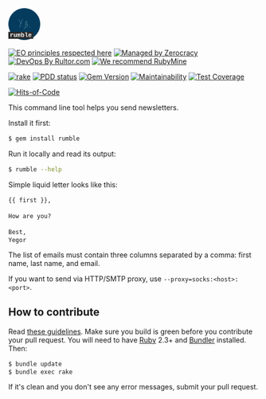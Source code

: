 <img src="/logo.svg" width="64px" height="64px"/>

[![EO principles respected here](https://www.elegantobjects.org/badge.svg)](https://www.elegantobjects.org)
[![Managed by Zerocracy](https://www.0crat.com/badge/C3RFVLU72.svg)](https://www.0crat.com/p/C3RFVLU72)
[![DevOps By Rultor.com](http://www.rultor.com/b/yegor256/rumble)](http://www.rultor.com/p/yegor256/rumble)
[![We recommend RubyMine](https://www.elegantobjects.org/rubymine.svg)](https://www.jetbrains.com/ruby/)

[![rake](https://github.com/yegor256/rumble/actions/workflows/rake.yml/badge.svg)](https://github.com/yegor256/rumble/actions/workflows/rake.yml)
[![PDD status](http://www.0pdd.com/svg?name=yegor256/rumble)](http://www.0pdd.com/p?name=yegor256/rumble)
[![Gem Version](https://badge.fury.io/rb/rumble.svg)](http://badge.fury.io/rb/rumble)
[![Maintainability](https://api.codeclimate.com/v1/badges/a3fee65d42a9cf6397ea/maintainability)](https://codeclimate.com/github/yegor256/rumble/maintainability)
[![Test Coverage](https://img.shields.io/codecov/c/github/yegor256/rumble.svg)](https://codecov.io/github/yegor256/rumble?branch=master)

[![Hits-of-Code](https://hitsofcode.com/github/yegor256/0rsk)](https://hitsofcode.com/view/github/yegor256/0rsk)

This command line tool helps you send newsletters.

Install it first:

```bash
$ gem install rumble
```

Run it locally and read its output:

```bash
$ rumble --help
```

Simple liquid letter looks like this:

```
{{ first }},

How are you?

Best,
Yegor
```

The list of emails must contain three columns separated by a comma: first
name, last name, and email.

If you want to send via HTTP/SMTP proxy, use `--proxy=socks:<host>:<port>`.

## How to contribute

Read [these guidelines](https://www.yegor256.com/2014/04/15/github-guidelines.html).
Make sure you build is green before you contribute
your pull request. You will need to have [Ruby](https://www.ruby-lang.org/en/) 2.3+ and
[Bundler](https://bundler.io/) installed. Then:

```
$ bundle update
$ bundle exec rake
```

If it's clean and you don't see any error messages, submit your pull request.
